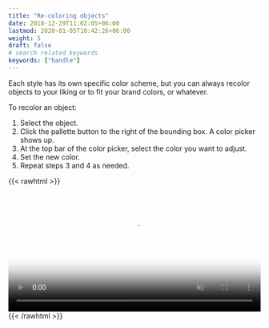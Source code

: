 ```yaml
---
title: "Re-coloring objects"
date: 2018-12-29T11:02:05+06:00
lastmod: 2020-01-05T10:42:26+06:00
weight: 5
draft: false
# search related keywords
keywords: ["handle"]
---
```



Each style has its own specific color scheme, but you can always recolor objects to your liking or to fit your brand colors, or whatever.

To recolor an object:
1. Select the object.
2. Click the pallette button to the right of the bounding box. A color picker shows up.
3. At the top bar of the color picker, select the color you want to adjust.
4. Set the new color.
5. Repeat steps 3 and 4 as needed.


{{< rawhtml >}}
<video controls="controls" muted="" loop="" playsinline="" width="100%" poster="/images/vc-recolorposter.png" height="auto"><source src="/images/vc-recolor.mp4" type="video/mp4"></video>
{{< /rawhtml >}}